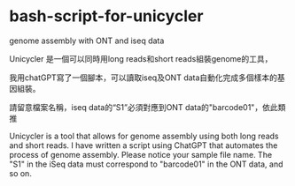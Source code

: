 # bash-script-for-unicycler
genome assembly with ONT and iseq data

Unicycler 是一個可以同時用long reads和short reads組裝genome的工具，


我用chatGPT寫了一個腳本，可以讀取iseq及ONT data自動化完成多個樣本的基因組裝。


請留意檔案名稱，iseq data的“S1”必須對應到ONT data的"barcode01"，依此類推



Unicycler is a tool that allows for genome assembly using both long reads and short reads. 
I have written a script using ChatGPT that automates the process of genome assembly.
Please notice your sample file name. 
The "S1" in the iSeq data must correspond to "barcode01" in the ONT data, and so on.
